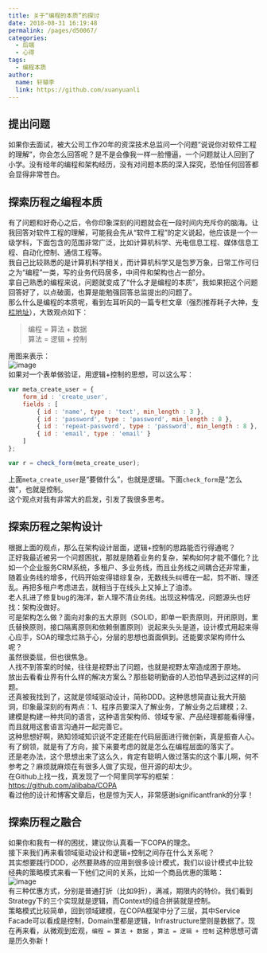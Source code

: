 ```yaml
---
title: 关于“编程的本质”的探讨
date: 2018-08-31 16:19:48
permalink: /pages/d50067/
categories: 
  - 后端
  - 心得
tags: 
  - 编程本质
author: 
  name: 轩辕李
  link: https://github.com/xuanyuanli
---
```


## 提出问题
如果你去面试，被大公司工作20年的资深技术总监问一个问题“说说你对软件工程的理解”，你会怎么回答呢？是不是会像我一样一脸懵逼，一个问题就让人回到了小学。没有经年的编程和架构经历，没有对问题本质的深入探究，恐怕任何回答都会显得非常苍白。

<!-- more -->

## 探索历程之编程本质
有了问题和好奇心之后，令你印象深刻的问题就会在一段时间内充斥你的脑海。让我回答对软件工程的理解，可能我会先从“软件工程”的定义说起，他应该是一个一级学科，下面包含的范围非常广泛，比如计算机科学、光电信息工程、媒体信息工程、自动化控制、通信工程等。  
我自己比较熟悉的是计算机科学相关，而计算机科学又是包罗万象，日常工作可归之为“编程”一类，写的业务代码居多，中间件和架构也占一部分。  
拿自己熟悉的编程来说，问题就变成了“什么才是编程的本质”，我如果把这个问题回答好了，以点破面，也算是能勉强回答总监提出的问题了。  
那么什么是编程的本质呢，看到左耳听风的一篇专栏文章（强烈推荐耗子大神，[专栏地址](https://time.geekbang.org/column/48)），大致观点如下：
> 编程 = 算法 + 数据  
> 算法 = 逻辑 + 控制

用图来表示：  
![image](https://cdn.staticaly.com/gh/xuanyuanli/Img@master/picx/image.aipiq97z7jc.jpg)  
如果对一个表单做验证，用逻辑+控制的思想，可以这么写：
```js
var meta_create_user = {
    form_id : 'create_user',
    fields : [
        { id : 'name', type : 'text', min_length : 3 },
        { id : 'password', type : 'password', min_length : 8 },
        { id : 'repeat-password', type : 'password', min_length : 8 },
        { id : 'email', type : 'email' }
    ]
};

var r = check_form(meta_create_user);
```
上面`meta_create_user`是“要做什么”，也就是逻辑。下面`check_form`是“怎么做”，也就是控制。  
这个观点对我有非常大的启发，引发了我很多思考。

## 探索历程之架构设计
根据上面的观点，那么在架构设计层面，逻辑+控制的思路能否行得通呢？  
正好我最近被另一个问题困扰，那就是随着业务的复杂，架构如何才能不僵化？比如一个企业服务CRM系统，多租户、多业务线，而且业务线之间耦合还非常重，随着业务线的增多，代码开始变得错综复杂，无数线头纠缠在一起，剪不断、理还乱。再把多租户考虑进去，就相当于在线头上又掉上了油漆。  
老人扎进了修复bug的海洋，新人理不清业务线。出现这种情况，问题源头也好找：架构没做好。  
可是架构怎么做？面向对象的五大原则（SOLID，即单一职责原则，开闭原则，里氏替换原则，接口隔离原则和依赖倒置原则）说起来头头是道，设计模式用起来得心应手，SOA的理念烂熟于心，分层的思想也面面俱到。还能要求架构师什么呢？  
虽然很委屈，但也很焦急。  
人找不到答案的时候，往往是视野出了问题，也就是视野太窄造成困于原地。  
放出去看看业界有什么样的解决方案么？那些聪明勤奋的人恐怕早遇到过这样的问题。  
还真被我找到了，这就是领域驱动设计，简称DDD。这种思想简直让我大开脑洞，印象最深刻的有两点：1、程序员要深入了解业务，了解业务之后建模；2、建模是构建一种共同的语言，这种语言架构师、领域专家、产品经理都能看得懂，而且就用这套语言沟通并一起完善它。  
这种思想好啊，熟知领域知识说不定还能在代码层面进行微创新，真是振奋人心。   
有了纲领，就是有了方向，接下来要考虑的就是怎么在编程层面的落实了。  
还是老办法，这个思想出来了这么久，肯定有聪明人做过落实的这个事儿啊，何不参考之？麻烦就麻烦在有很多人做了实现，但开源的却太少。  
在Github上找一找，真发现了一个阿里同学写的框架：https://github.com/alibaba/COPA  
看过他的设计和博客文章后，也是惊为天人，非常感谢significantfrank的分享！

## 探索历程之融合
如果你和我有一样的困扰，建议你认真看一下COPA的理念。  
接下来我们再来看领域驱动设计和逻辑+控制之间存在什么关系呢？  
其实想要践行DDD，必然要熟练的应用到很多设计模式，我们以设计模式中比较经典的策略模式来看一下他们之间的关系，比如一个商品优惠的策略：  
![image](https://cdn.staticaly.com/gh/xuanyuanli/Img@master/picx/image.24zhdj33pqm8.jpg)  
有三种优惠方式，分别是普通打折（比如9折），满减，期限内的特价。我们看到Strategy下的三个实现就是逻辑，而Context的组合拼装就是控制。  
策略模式比较简单，回到领域建模，在COPA框架中分了三层，其中Service Facade可以看成是控制，Domain里都是逻辑，Infrastructure里则是数据了。现在再来看，从微观到宏观，`编程 = 算法 + 数据` ，`算法 = 逻辑 + 控制` 这种思想可谓是历久弥新！  
